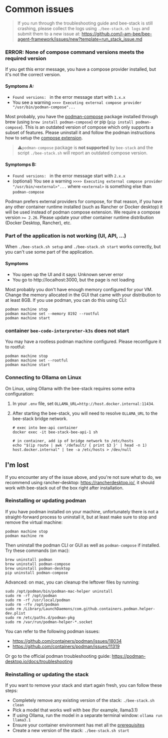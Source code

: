 # Common issues

> If you run through the troubleshooting guide and bee-stack is still crashing, please collect
> the logs using `./bee-stack.sh logs` and submit them to a new issue at:
> https://github.com/i-am-bee/bee-agent-framework/issues/new?template=run_stack_issue.md

### ERROR: None of compose command versions meets the required version

If you get this error message, you have a compose provider installed, but it's not the correct version.

#### Symptoms A:

- `Found versions: ` in the error message start with `1.x.x`
- You see a warning `>>>> Executing external compose provider "/usr/bin/podman-compose"...`

Most probably, you have the [podman-compose](https://github.com/containers/podman-compose) package installed through
brew (using `brew install podman-compose`) or pip (`pip install podman-compose`).
This is an outdated version of compose which only supports a subset of features. Please uninstall it and follow
the podman instructions how to setup the [compose extension](https://podman-desktop.io/docs/compose/setting-up-compose).

> ⚠️`podman-compose` package is **not supported** by `bee-stack` and the script `./bee-stack.sh` will
> report an outdated compose version.

#### Symptomps B:

- `Found versions: ` in the error message start with `2.x.x`
- (optional) You see a warning `>>>> Executing external compose provider "/usr/bin/<external>"...` where `<external>` is
  something else than `podman-compose`

Podman prefers external providers for compose, for that reason, if you have any other container runtime
installed (such as Rancher or Docker desktop) it will be used instead of podman compose extension. We require
a compose version `>= 2.26`. Please update your other container runtime distribution (Docker Desktop, Rancher), etc.

### Part of the application is not working (UI, API, ...)

When `./bee-stack.sh setup` and `./bee-stack.sh start` works correctly,
but you can't use some part of the application.

#### Symptoms

- You open up the UI and it says: Unknown server error
- You go to http://localhost:3000, but the page is not loading

Most probably you don't have enough memory configured for your VM. Change the memory allocated in the GUI that came
with your distribution to at least 8GB. If you use podman, you can do this using CLI:

```shell
podman machine stop
podman machine set --memory 8192 --rootful
podman machine start
```

### container `bee-code-interpreter-k3s` does not start

You may have a rootless podman machine configured. Please reconfigure it to rootful:

```shell
podman machine stop
podman machine set --rootful
podman machine start
```

### Connecting to Ollama on Linux

On Linux, using Ollama with the bee-stack requires some extra configuration:

1. In your `.env` file, set `OLLAMA_URL=http://host.docker.internal:11434`.

2. After starting the bee-stack, you will need to resolve `OLLAMA_URL` to the bee-stack bridge network.

   ```
   # exec into bee-api container
   docker exec -it bee-stack-bee-api-1 sh

   # in container, add ip of bridge network to /etc/hosts
   echo "$(ip route | awk '/default/ { print $3 }' | head -n 1)      host.docker.internal" | tee -a /etc/hosts > /dev/null
   ```


## I'm lost

If you encounter any of the issue above, and you're not sure what to do, we recommend using rancher-desktop:
https://rancherdesktop.io/, it should work with bee-stack out of the box right after installation.

### Reinstalling or updating podman

If you have podman installed on your machine, unfortunately there is not a straight-forward process
to uninstall it, but at least make sure to stop and remove the virtual machine:

```shell
podman machine stop
podman machine rm
```

Then uninstall the podman CLI or GUI as well as `podman-compose` if installed.
Try these commands (on mac):

```shell
brew uninstall podman
brew uninstall podman-compose
brew uninstall podman-desktop
pip uninstall podman-compose
```

Advanced: on mac, you can cleanup the leftover files by running:

```
sudo /opt/podman/bin/podman-mac-helper uninstall
sudo rm -rf /opt/podman
sudo rm -rf /usr/local/podman
sudo rm -rfv /opt/podman
sudo rm /Library/LaunchDaemons/com.github.containers.podman.helper-dev.plist
sudo rm /etc/paths.d/podman-pkg
sudo rm /var/run/podman-helper-*.socket
```

You can refer to the following podman issues:

- https://github.com/containers/podman/issues/18034
- https://github.com/containers/podman/issues/11319

Or go to the official podman troubleshooting guide:
https://podman-desktop.io/docs/troubleshooting

### Reinstalling or updating the stack

If you want to remove your stack and start again fresh, you can follow these steps:

* Completely remove any existing version of the stack: `./bee-stack.sh clean`
* Pick a model that works well with bee (for example, llama3.1)
* If using Ollama, run the model in a separate terminal window: `ollama run llama3.1`
* Ensure your container environment has met all the [prerequisites](https://github.com/i-am-bee/bee-stack?tab=readme-ov-file#-pre-requisities)
* Create a new version of the stack: `./bee-stack.sh start`
